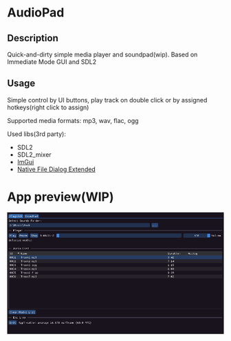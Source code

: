 # AudioPad

## Description

Quick-and-dirty simple media player and soundpad(wip). Based on Immediate Mode GUI and SDL2

## Usage

Simple control by UI buttons, play track on double click or by assigned hotkeys(right click to assign)

Supported media formats: mp3, wav, flac, ogg

Used libs(3rd party):
- SDL2
- SDL2_mixer
- [ImGui](https://github.com/ocornut/imgui)
- [Native File Dialog Extended](https://github.com/btzy/nativefiledialog-extended)

# App preview(WIP)
![Screenshot](https://github.com/Nealsbo/AudioPad/blob/master/screen1.png)
